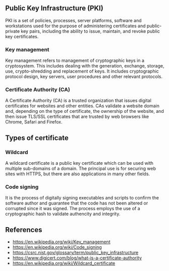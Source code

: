 ## Public Key Infrastructure (PKI)
PKI is a set of policies, processes, server platforms, software and workstations used for the purpose of administering certificates and public-private key pairs, including the ability to issue, maintain, and revoke public key certificates. 
### Key management
Key management refers to management of cryptographic keys in a cryptosystem. This includes dealing with the generation, exchange, storage, use, crypto-shredding and replacement of keys. It includes cryptographic protocol design, key servers, user procedures and other relevant protocols.
### Certificate Authority (CA)
A Certificate Authority (CA) is a trusted organization that issues digital certificates for websites and other entities. CAs validate a website domain and, depending on the type of certificate, the ownership of the website, and then issue TLS/SSL certificates that are trusted by web browsers like Chrome, Safari and Firefox.

## Types of certificate
### Wildcard
A wildcard certificate is a public key certificate which can be used with multiple sub-domains of a domain. The principal use is for securing web sites with HTTPS, but there are also applications in many other fields.

### Code signing
It is the process of digitally signing executables and scripts to confirm the software author and guarantee that the code has not been altered or corrupted since it was signed. The process employs the use of a cryptographic hash to validate authencity and integrity.

## References
- https://en.wikipedia.org/wiki/Key_management
- https://en.wikipedia.org/wiki/Code_signing
- https://csrc.nist.gov/glossary/term/public_key_infrastructure
- https://www.digicert.com/blog/what-is-a-certificate-authority
- https://en.wikipedia.org/wiki/Wildcard_certificate
